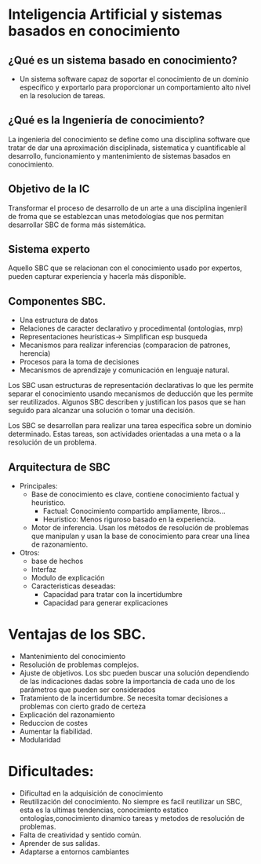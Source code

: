 # Inteligencia Artificial y sistemas basados en conocimiento
## ¿Qué es un sistema basado en conocimiento?
- Un sistema software capaz de soportar el conocimiento de un dominio específico y exportarlo para proporcionar un comportamiento alto nivel en la resolucion de tareas.

## ¿Qué es la Ingeniería de conocimiento?
La ingenieria del conocimiento se define como una disciplina software que tratar de dar una aproximación disciplinada, sistematica y cuantificable al desarrollo, 
funcionamiento y mantenimiento de sistemas basados en conocimiento.

## Objetivo de la IC
Transformar el proceso de desarrollo de un arte a una disciplina ingenieril de froma que se establezcan unas metodologías que nos permitan desarrollar SBC de forma 
más sistemática.

## Sistema experto
Aquello SBC que se relacionan con el conocimiento usado por expertos, pueden capturar experiencia y hacerla más disponible.

## Componentes SBC.
- Una estructura de datos
- Relaciones de caracter declarativo y procedimental (ontologias, mrp)
- Representaciones heurísticas-> Simplifican esp busqueda
- Mecanismos para realizar inferencias (comparacion de patrones, herencia)
- Procesos para la toma de decisiones
- Mecanismos de aprendizaje y comunicación en lenguaje natural.

Los SBC usan estructuras de representación declarativas lo que les permite separar el conocimiento usando mecanismos de deducción que les permite ser reutilizados.
Algunos SBC describen y justifican los pasos que se han seguido para alcanzar una solución o tomar una decisión.

Los SBC se desarrollan para realizar una tarea específica sobre un dominio determinado. Estas tareas, son actividades orientadas a una meta o a la resolución de un problema.

## Arquitectura de SBC
- Principales:
  - Base de conocimiento es clave, contiene conocimiento factual y heuristico.
    - Factual: Conocimiento compartido ampliamente, libros...
    - Heuristico: Menos riguroso basado en la experiencia. 
  - Motor de inferencia. Usan los métodos de resolución de problemas que manipulan y usan la base de conocimiento para crear una línea de razonamiento.
- Otros:
  - base de hechos
  - Interfaz
  - Modulo de explicación
  - Caracteristicas deseadas:
    - Capacidad para tratar con la incertidumbre
    - Capacidad para generar explicaciones

# Ventajas de los SBC.
- Mantenimiento del conocimiento
- Resolución de problemas complejos.
- Ajuste de objetivos. Los sbc pueden buscar una solución dependiendo de las indicaciones dadas sobre la importancia de cada uno de los parámetros que
  pueden ser considerados
- Tratamiento de la incertidumbre. Se necesita tomar decisiones a problemas con cierto grado de certeza
- Explicación del razonamiento
- Reduccion de costes
- Aumentar la fiabilidad.
- Modularidad

# Dificultades:
- Dificultad en la adquisición de conocimiento
- Reutilización del conocimiento. No siempre es facil reutilizar un SBC, esta es la ultimas tendencias, conocimiento estatico ontologías,conocimiento dinamico
  tareas y metodos de resolución de problemas.
- Falta de creatividad y sentido común. 
- Aprender de sus salidas.
- Adaptarse a entornos cambiantes
 












